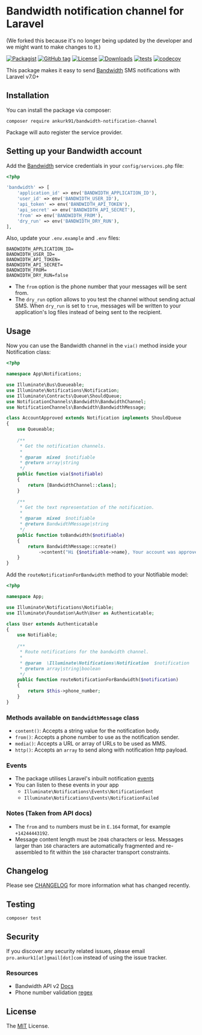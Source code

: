 # Bandwidth notification channel for Laravel

(We forked this because it's no longer being updated by the developer and we might want to make changes to it.)

[![Packagist](https://badgen.net/packagist/v/ankurk91/bandwidth-notification-channel)](https://packagist.org/packages/ankurk91/bandwidth-notification-channel)
[![GitHub tag](https://badgen.net/github/tag/ankurk91/bandwidth-notification-channel)](https://github.com/ankurk91/bandwidth-notification-channel/releases)
[![License](https://badgen.net/packagist/license/ankurk91/bandwidth-notification-channel)](LICENSE.txt)
[![Downloads](https://badgen.net/packagist/dt/ankurk91/bandwidth-notification-channel)](https://packagist.org/packages/ankurk91/bandwidth-notification-channel/stats)
[![tests](https://github.com/ankurk91/bandwidth-notification-channel/workflows/tests/badge.svg)](https://github.com/ankurk91/bandwidth-notification-channel/actions)
[![codecov](https://codecov.io/gh/ankurk91/bandwidth-notification-channel/branch/master/graph/badge.svg)](https://codecov.io/gh/ankurk91/bandwidth-notification-channel)

This package makes it easy to send [Bandwidth](https://www.bandwidth.com/messaging/sms-api/) SMS notifications with Laravel v7.0+

## Installation
You can install the package via composer:
```
composer require ankurk91/bandwidth-notification-channel
```
Package will auto register the service provider.

## Setting up your Bandwidth account
Add the [Bandwidth](https://dev.bandwidth.com/guides/accountCredentials.html) service credentials in your `config/services.php` file:
```php
<?php

'bandwidth' => [
    'application_id' => env('BANDWIDTH_APPLICATION_ID'), 
    'user_id' => env('BANDWIDTH_USER_ID'), 
    'api_token' => env('BANDWIDTH_API_TOKEN'), 
    'api_secret' => env('BANDWIDTH_API_SECRET'), 
    'from' => env('BANDWIDTH_FROM'), 
    'dry_run' => env('BANDWIDTH_DRY_RUN'), 
],
```
Also, update your `.env.example` and `.env` files:
```
BANDWIDTH_APPLICATION_ID=
BANDWIDTH_USER_ID=
BANDWIDTH_API_TOKEN=
BANDWIDTH_API_SECRET=
BANDWIDTH_FROM=
BANDWIDTH_DRY_RUN=false
```
* The `from` option is the phone number that your messages will be sent from.
* The `dry_run` option allows to you test the channel without sending actual SMS. 
When `dry_run` is set to `true`,  messages will be written to your application's log files instead of being sent to the recipient.

## Usage
Now you can use the Bandwidth channel in the `via()` method inside your Notification class:
```php
<?php

namespace App\Notifications;

use Illuminate\Bus\Queueable;
use Illuminate\Notifications\Notification;
use Illuminate\Contracts\Queue\ShouldQueue;
use NotificationChannels\Bandwidth\BandwidthChannel;
use NotificationChannels\Bandwidth\BandwidthMessage;

class AccountApproved extends Notification implements ShouldQueue
{
    use Queueable;
    
    /**
     * Get the notification channels.
     *
     * @param  mixed  $notifiable
     * @return array|string
     */
    public function via($notifiable)
    {
        return [BandwidthChannel::class];
    }

    /**
     * Get the text representation of the notification.
     *
     * @param  mixed  $notifiable
     * @return BandwidthMessage|string
     */
    public function toBandwidth($notifiable)
    {
        return BandwidthMessage::create()
            ->content("Hi {$notifiable->name}, Your account was approved!");
    }
}
```

Add the `routeNotificationForBandwidth` method to your Notifiable model:
```php
<?php

namespace App;

use Illuminate\Notifications\Notifiable;
use Illuminate\Foundation\Auth\User as Authenticatable;

class User extends Authenticatable
{
    use Notifiable;
    
    /**
     * Route notifications for the bandwidth channel.
     *
     * @param  \Illuminate\Notifications\Notification  $notification
     * @return array|string|boolean
     */
    public function routeNotificationForBandwidth($notification)
    {
        return $this->phone_number;
    }
}
```

### Methods available on `BandwidthMessage` class
* `content()`: Accepts a string value for the notification body.
* `from()`: Accepts a phone number to use as the notification sender.
* `media()`: Accepts a URL or array of URLs to be used as MMS.
* `http()`: Accepts an `array` to send along with notification http payload.

### Events
* The package utilises Laravel's inbuilt notification [events](https://laravel.com/docs/7.x/notifications#notification-events)
* You can listen to these events in your app
    - `Illuminate\Notifications\Events\NotificationSent`
    - `Illuminate\Notifications\Events\NotificationFailed`

### Notes (Taken from API docs)
* The `from` and `to` numbers must be in `E.164` format, for example `+14244443192`. 
* Message content length must be `2048` characters or less. Messages larger than `160` characters are automatically fragmented and
 re-assembled to fit within the `160` character transport constraints.

## Changelog
Please see [CHANGELOG](CHANGELOG.md) for more information what has changed recently.

## Testing
```
composer test
```

## Security
If you discover any security related issues, please email `pro.ankurk1[at]gmail[dot]com` instead of using the issue tracker.

### Resources
* Bandwidth API v2 [Docs](https://dev.bandwidth.com/messaging/about.html)
* Phone number validation [regex](https://stackoverflow.com/questions/6478875/regular-expression-matching-e-164-formatted-phone-numbers)

## License
The [MIT](https://opensource.org/licenses/MIT) License.
